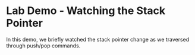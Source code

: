 
# Lab Demo - Watching the Stack Pointer

In this demo, we briefly watched the stack pointer change as we traversed through push/pop commands.

